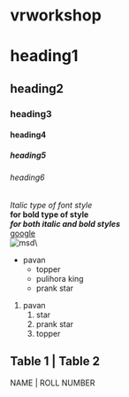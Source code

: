 # vrworkshop
# heading1
## heading2
### heading3
#### heading4
##### heading5
###### heading6
*Italic type of font style*\
**for bold type of style**\
***for both italic and bold styles***\
[google](https://www.google.com/)\
![msd](https://images.thequint.com/thequint%2F2021-10%2Fd985b5d5-8851-4d3c-91ab-5b9654819ffc%2FRON_4513__1_.JPG)\
* pavan
  * topper
  * pulihora king
  * prank star 
1. pavan
   1. star
   2. prank star
   3. topper

Table 1 | Table 2
------------------
NAME    | ROLL NUMBER
